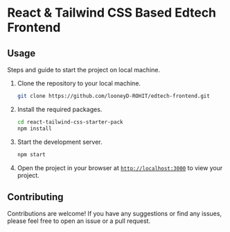 # React & Tailwind CSS Based Edtech Frontend

## Usage

Steps and guide to start the project on local machine.

1. Clone the repository to your local machine.

   ```sh
   git clone https://github.com/looneyD-ROHIT/edtech-frontend.git
   ```

2. Install the required packages.

   ```sh
   cd react-tailwind-css-starter-pack
   npm install
   ```

3. Start the development server.
   ```sh
   npm start
   ```
4. Open the project in your browser at [`http://localhost:3000`](http://localhost:3000) to view your project.

## Contributing

Contributions are welcome! If you have any suggestions or find any issues, please feel free to open an issue or a pull request.

